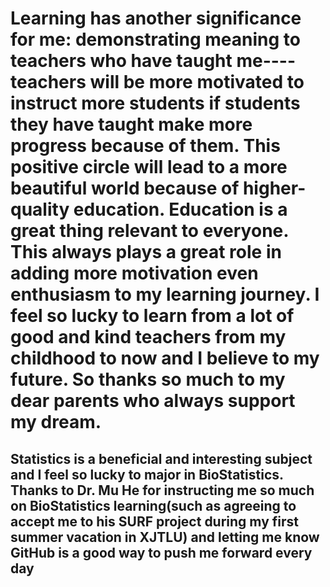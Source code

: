 #   Learning has another significance for me: demonstrating meaning to teachers who have taught me----teachers will be more motivated to instruct more students if students they have taught make more progress because of them. This positive circle will lead to a more beautiful world because of higher-quality education. Education is a great thing relevant to  everyone. This always plays a great role in adding more motivation even enthusiasm to my learning journey. I feel so lucky to learn from a lot of good and kind teachers from my childhood to now and I believe to my future. So thanks so much to my dear parents who always support my dream.
## Statistics is a beneficial and interesting subject and I feel so lucky to major in BioStatistics. Thanks to Dr. Mu He for instructing me so much on BioStatistics learning(such as agreeing to accept me to his SURF project during my first summer vacation in XJTLU) and letting me know GitHub is a good way to push me forward every day
